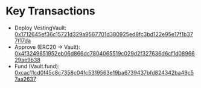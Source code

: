 # Key Transactions

- Deploy VestingVault: [0x1712645ef36c15721d329a9567701d380925ed8fc3bd122e95e17f1b377f17da](https://sepolia.etherscan.io/tx/0x1712645ef36c15721d329a9567701d380925ed8fc3bd122e95e17f1b377f17da)
- Approve (ERC20 → Vault): [0x4f3249651952eb06d866dc7804065519c029d2f327636d6cf1d0896629ae9b38](https://sepolia.etherscan.io/tx/0x4f3249651952eb06d866dc7804065519c029d2f327636d6cf1d0896629ae9b38)
- Fund (Vault.fund): [0xcac11cd0f45c8c7358c04fc5319563e19ba6739437bfd824342ba49c57aa2637](https://sepolia.etherscan.io/tx/0xcac11cd0f45c8c7358c04fc5319563e19ba6739437bfd824342ba49c57aa2637)
